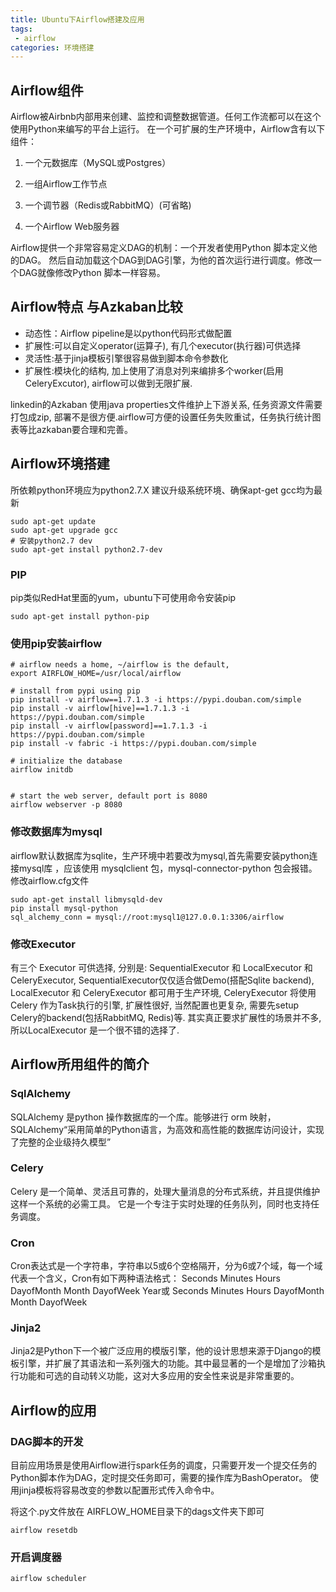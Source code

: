 ```yaml
---
title: Ubuntu下Airflow搭建及应用
tags:
 - airflow
categories: 环境搭建
---
```


## Airflow组件
Airflow被Airbnb内部用来创建、监控和调整数据管道。任何工作流都可以在这个使用Python来编写的平台上运行。
在一个可扩展的生产环境中，Airflow含有以下组件：

1. 一个元数据库（MySQL或Postgres）

2. 一组Airflow工作节点

3. 一个调节器（Redis或RabbitMQ）(可省略)

4. 一个Airflow Web服务器

Airflow提供一个非常容易定义DAG的机制：一个开发者使用Python 脚本定义他的DAG。
然后自动加载这个DAG到DAG引擎，为他的首次运行进行调度。修改一个DAG就像修改Python 脚本一样容易。

## Airflow特点 与Azkaban比较
* 动态性：Airflow pipeline是以python代码形式做配置
* 扩展性:可以自定义operator(运算子), 有几个executor(执行器)可供选择
* 灵活性:基于jinja模板引擎很容易做到脚本命令参数化
* 扩展性:模块化的结构, 加上使用了消息对列来编排多个worker(启用CeleryExcutor), airflow可以做到无限扩展.

linkedin的Azkaban 使用java properties文件维护上下游关系, 任务资源文件需要打包成zip, 部署不是很方便.airflow可方便的设置任务失败重试，任务执行统计图表等比azkaban要合理和完善。

## Airflow环境搭建
所依赖python环境应为python2.7.X
建议升级系统环境、确保apt-get gcc均为最新

```
sudo apt-get update
sudo apt-get upgrade gcc
# 安装python2.7 dev
sudo apt-get install python2.7-dev
```

### PIP
pip类似RedHat里面的yum，ubuntu下可使用命令安装pip
```
sudo apt-get install python-pip
```

### 使用pip安装airflow
```
# airflow needs a home, ~/airflow is the default,
export AIRFLOW_HOME=/usr/local/airflow

# install from pypi using pip
pip install -v airflow==1.7.1.3 -i https://pypi.douban.com/simple
pip install -v airflow[hive]==1.7.1.3 -i https://pypi.douban.com/simple
pip install -v airflow[password]==1.7.1.3 -i https://pypi.douban.com/simple
pip install -v fabric -i https://pypi.douban.com/simple

# initialize the database
airflow initdb


# start the web server, default port is 8080
airflow webserver -p 8080
```
### 修改数据库为mysql
airflow默认数据库为sqlite，生产环境中若要改为mysql,首先需要安装python连接mysql库 ，应该使用 mysqlclient 包，mysql-connector-python 包会报错。
修改airflow.cfg文件
```
sudo apt-get install libmysqld-dev
pip install mysql-python
sql_alchemy_conn = mysql://root:mysql1@127.0.0.1:3306/airflow
```

###  修改Executor
有三个 Executor 可供选择, 分别是: SequentialExecutor 和 LocalExecutor 和 CeleryExecutor, SequentialExecutor仅仅适合做Demo(搭配Sqlite backend), LocalExecutor 和 CeleryExecutor 都可用于生产环境, CeleryExecutor 将使用 Celery 作为Task执行的引擎, 扩展性很好, 当然配置也更复杂, 需要先setup Celery的backend(包括RabbitMQ, Redis)等. 其实真正要求扩展性的场景并不多, 所以LocalExecutor 是一个很不错的选择了.

## Airflow所用组件的简介
### SqlAlchemy
SQLAlchemy 是python 操作数据库的一个库。能够进行 orm 映射，SQLAlchemy“采用简单的Python语言，为高效和高性能的数据库访问设计，实现了完整的企业级持久模型”
### Celery
Celery 是一个简单、灵活且可靠的，处理大量消息的分布式系统，并且提供维护这样一个系统的必需工具。
它是一个专注于实时处理的任务队列，同时也支持任务调度。
### Cron
Cron表达式是一个字符串，字符串以5或6个空格隔开，分为6或7个域，每一个域代表一个含义，Cron有如下两种语法格式：
Seconds Minutes Hours DayofMonth Month DayofWeek Year或
Seconds Minutes Hours DayofMonth Month DayofWeek
### Jinja2
Jinja2是Python下一个被广泛应用的模版引擎，他的设计思想来源于Django的模板引擎，并扩展了其语法和一系列强大的功能。其中最显著的一个是增加了沙箱执行功能和可选的自动转义功能，这对大多应用的安全性来说是非常重要的。

## Airflow的应用
### DAG脚本的开发
目前应用场景是使用Airflow进行spark任务的调度，只需要开发一个提交任务的Python脚本作为DAG，定时提交任务即可，需要的操作库为BashOperator。
使用jinja模板将容易改变的参数以配置形式传入命令中。

将这个.py文件放在 AIRFLOW_HOME目录下的dags文件夹下即可
```
airflow resetdb
```
### 开启调度器
```
airflow scheduler  
```
